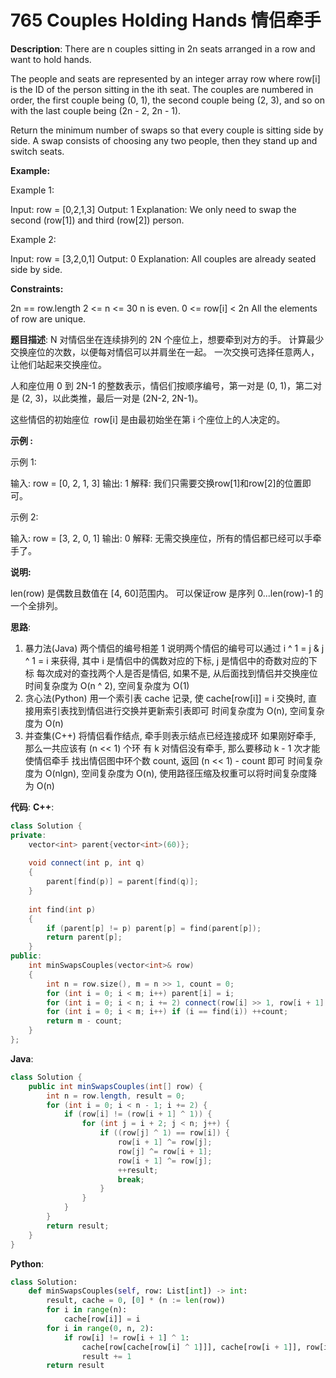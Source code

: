# 765 Couples Holding Hands 情侣牵手

__Description__:
There are n couples sitting in 2n seats arranged in a row and want to hold hands.

The people and seats are represented by an integer array row where row[i] is the ID of the person sitting in the ith seat. The couples are numbered in order, the first couple being (0, 1), the second couple being (2, 3), and so on with the last couple being (2n - 2, 2n - 1).

Return the minimum number of swaps so that every couple is sitting side by side. A swap consists of choosing any two people, then they stand up and switch seats.

__Example:__

Example 1:

Input: row = [0,2,1,3]
Output: 1
Explanation: We only need to swap the second (row[1]) and third (row[2]) person.

Example 2:

Input: row = [3,2,0,1]
Output: 0
Explanation: All couples are already seated side by side.

__Constraints:__

2n == row.length
2 <= n <= 30
n is even.
0 <= row[i] < 2n
All the elements of row are unique.

__题目描述__:
N 对情侣坐在连续排列的 2N 个座位上，想要牵到对方的手。 计算最少交换座位的次数，以便每对情侣可以并肩坐在一起。 一次交换可选择任意两人，让他们站起来交换座位。

人和座位用 0 到 2N-1 的整数表示，情侣们按顺序编号，第一对是 (0, 1)，第二对是 (2, 3)，以此类推，最后一对是 (2N-2, 2N-1)。

这些情侣的初始座位  row[i] 是由最初始坐在第 i 个座位上的人决定的。

__示例 :__

示例 1:

输入: row = [0, 2, 1, 3]
输出: 1
解释: 我们只需要交换row[1]和row[2]的位置即可。

示例 2:

输入: row = [3, 2, 0, 1]
输出: 0
解释: 无需交换座位，所有的情侣都已经可以手牵手了。

__说明:__

len(row) 是偶数且数值在 [4, 60]范围内。
可以保证row 是序列 0...len(row)-1 的一个全排列。

__思路__:

1. 暴力法(Java)
两个情侣的编号相差 1
说明两个情侣的编号可以通过 i ^ 1 = j & j ^ 1 = i 来获得, 其中 i 是情侣中的偶数对应的下标, j 是情侣中的奇数对应的下标
每次成对的查找两个人是否是情侣, 如果不是, 从后面找到情侣并交换座位
时间复杂度为 O(n ^ 2), 空间复杂度为 O(1)
2. 贪心法(Python)
用一个索引表 cache 记录, 使 cache[row[i]] = i
交换时, 直接用索引表找到情侣进行交换并更新索引表即可
时间复杂度为 O(n), 空间复杂度为 O(n)
3. 并查集(C++)
将情侣看作结点, 牵手则表示结点已经连接成环
如果刚好牵手, 那么一共应该有 (n << 1) 个环
有 k 对情侣没有牵手, 那么要移动 k - 1 次才能使情侣牵手
找出情侣图中环个数 count, 返回 (n << 1) - count 即可
时间复杂度为 O(nlgn), 空间复杂度为 O(n), 使用路径压缩及权重可以将时间复杂度降为 O(n)

__代码__:
__C++__:

```C++
class Solution {
private:
    vector<int> parent{vector<int>(60)};
    
    void connect(int p, int q) 
    {
        parent[find(p)] = parent[find(q)];
    }
    
    int find(int p) 
    {
        if (parent[p] != p) parent[p] = find(parent[p]);
        return parent[p];
    }
public:
    int minSwapsCouples(vector<int>& row) 
    {
        int n = row.size(), m = n >> 1, count = 0;
        for (int i = 0; i < m; i++) parent[i] = i;
        for (int i = 0; i < n; i += 2) connect(row[i] >> 1, row[i + 1] >> 1);
        for (int i = 0; i < m; i++) if (i == find(i)) ++count;
        return m - count;
    }
};
```

__Java__:

```Java
class Solution {
    public int minSwapsCouples(int[] row) {
        int n = row.length, result = 0;
        for (int i = 0; i < n - 1; i += 2) {
            if (row[i] != (row[i + 1] ^ 1)) {
                for (int j = i + 2; j < n; j++) {
                    if ((row[j] ^ 1) == row[i]) {
                        row[i + 1] ^= row[j];
                        row[j] ^= row[i + 1];
                        row[i + 1] ^= row[j];
                        ++result;
                        break;
                    }
                }
            }
        }
        return result;
    }
}
```

__Python__:

```Python
class Solution:
    def minSwapsCouples(self, row: List[int]) -> int:
        result, cache = 0, [0] * (n := len(row))
        for i in range(n):
            cache[row[i]] = i
        for i in range(0, n, 2):
            if row[i] != row[i + 1] ^ 1:
                cache[row[cache[row[i] ^ 1]]], cache[row[i + 1]], row[i + 1], row[cache[row[i + 1]]] = i + 1, cache[row[i] ^ 1], row[cache[row[i + 1]]], row[i + 1]
                result += 1
        return result
```
